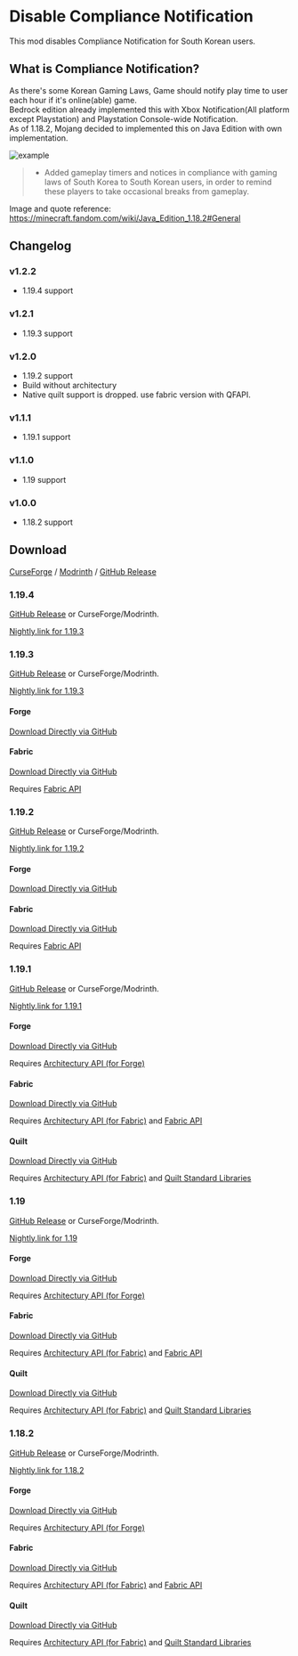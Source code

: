 # Disable Compliance Notification

This mod disables Compliance Notification for South Korean users.

## What is Compliance Notification?

As there's some Korean Gaming Laws, Game should notify play time to user each hour if it's online(able) game.\
Bedrock edition already implemented this with Xbox Notification(All platform except Playstation) and Playstation Console-wide Notification.\
As of 1.18.2, Mojang decided to implemented this on Java Edition with own implementation.

![example](https://static.wikia.nocookie.net/minecraft_gamepedia/images/a/ac/Regional_compliancies_notification_1_hour.png)

> - Added gameplay timers and notices in compliance with gaming laws of South Korea to South Korean users, in order to remind these players to take occasional breaks from gameplay.

Image and quote reference: https://minecraft.fandom.com/wiki/Java_Edition_1.18.2#General

## Changelog

### v1.2.2

- 1.19.4 support

### v1.2.1

- 1.19.3 support

### v1.2.0

- 1.19.2 support
- Build without architectury
- Native quilt support is dropped. use fabric version with QFAPI.

### v1.1.1

- 1.19.1 support

### v1.1.0

- 1.19 support

### v1.0.0

- 1.18.2 support

## Download

[CurseForge](https://www.curseforge.com/minecraft/mc-mods/disable-compliance-notification) / [Modrinth](https://modrinth.com/mod/disable-compliance-notification) / [GitHub Release](https://github.com/MPThLee/DisableComplianceNotification/releases/)

### 1.19.4

[GitHub Release](https://github.com/MPThLee/DisableComplianceNotification/releases/tag/v1.2.2-1.19.4) or CurseForge/Modrinth.

[Nightly.link for 1.19.3](https://nightly.link/MPThLee/DisableComplianceNotification/workflows/build/mc1.19.4)


### 1.19.3

[GitHub Release](https://github.com/MPThLee/DisableComplianceNotification/releases/tag/v1.2.1-1.19.3) or CurseForge/Modrinth.

[Nightly.link for 1.19.3](https://nightly.link/MPThLee/DisableComplianceNotification/workflows/build/mc1.19.3)

#### Forge

[Download Directly via GitHub](https://github.com/MPThLee/DisableComplianceNotification/releases/download/v1.2.1-1.19.3/disable_compliance_notification-forge-v1.2.1-1.19.3.jar)

#### Fabric

[Download Directly via GitHub](https://github.com/MPThLee/DisableComplianceNotification/releases/download/v1.2.1-1.19.3/disable_compliance_notification-fabric-v1.2.1-1.19.3.jar)

Requires [Fabric API](https://www.curseforge.com/minecraft/mc-mods/fabric-api)

### 1.19.2

[GitHub Release](https://github.com/MPThLee/DisableComplianceNotification/releases/tag/v1.2.0-1.19.2) or CurseForge/Modrinth.

[Nightly.link for 1.19.2](https://nightly.link/MPThLee/DisableComplianceNotification/workflows/build/mc1.19.2)

#### Forge

[Download Directly via GitHub](https://github.com/MPThLee/DisableComplianceNotification/releases/download/v1.2.0-1.19.2/disable_compliance_notification-forge-v1.2.0-1.19.2.jar)

#### Fabric

[Download Directly via GitHub](https://github.com/MPThLee/DisableComplianceNotification/releases/download/v1.2.0-1.19.2/disable_compliance_notification-fabric-v1.2.0-1.19.2.jar)

Requires [Fabric API](https://www.curseforge.com/minecraft/mc-mods/fabric-api)

### 1.19.1

[GitHub Release](https://github.com/MPThLee/DisableComplianceNotification/releases/tag/v1.1.1-1.19.1) or CurseForge/Modrinth.

[Nightly.link for 1.19.1](https://nightly.link/MPThLee/DisableComplianceNotification/workflows/build/mc1.19.1)

#### Forge

[Download Directly via GitHub](https://github.com/MPThLee/DisableComplianceNotification/releases/download/v1.1.1-1.19.1/disable_compliance_notification-1.1.1-1.19.1-forge.jar)

Requires [Architectury API (for Forge)](https://www.curseforge.com/minecraft/mc-mods/architectury-api)

#### Fabric

[Download Directly via GitHub](https://github.com/MPThLee/DisableComplianceNotification/releases/download/v1.1.1-1.19.1/disable_compliance_notification-1.1.1-1.19.1-fabric.jar)

Requires [Architectury API (for Fabric)](https://www.curseforge.com/minecraft/mc-mods/architectury-api) and [Fabric API](https://www.curseforge.com/minecraft/mc-mods/fabric-api)

#### Quilt

[Download Directly via GitHub](https://github.com/MPThLee/DisableComplianceNotification/releases/download/v1.1.1-1.19.1/disable_compliance_notification-1.1.1-1.19.1-fabric.jar)

Requires [Architectury API (for Fabric)](https://modrinth.com/mod/architectury-api) and [Quilt Standard Libraries](https://modrinth.com/mod/qsl)

### 1.19

[GitHub Release](https://github.com/MPThLee/DisableComplianceNotification/releases/tag/v1.1.0-1.19) or CurseForge/Modrinth.

[Nightly.link for 1.19](https://nightly.link/MPThLee/DisableComplianceNotification/workflows/build/mc1.19)

#### Forge

[Download Directly via GitHub](https://github.com/MPThLee/DisableComplianceNotification/releases/download/v1.1.0-1.19/disable_compliance_notification-1.1.0-1.19-forge.jar)

Requires [Architectury API (for Forge)](https://www.curseforge.com/minecraft/mc-mods/architectury-api)

#### Fabric

[Download Directly via GitHub](https://github.com/MPThLee/DisableComplianceNotification/releases/download/v1.1.0-1.19/disable_compliance_notification-1.1.0-1.19-fabric.jar)

Requires [Architectury API (for Fabric)](https://www.curseforge.com/minecraft/mc-mods/architectury-api) and [Fabric API](https://www.curseforge.com/minecraft/mc-mods/fabric-api)

#### Quilt

[Download Directly via GitHub](https://github.com/MPThLee/DisableComplianceNotification/releases/download/v1.1.0-1.19/disable_compliance_notification-1.1.0-1.19-fabric.jar)

Requires [Architectury API (for Fabric)](https://modrinth.com/mod/architectury-api) and [Quilt Standard Libraries](https://modrinth.com/mod/qsl)

### 1.18.2

[GitHub Release](https://github.com/MPThLee/DisableComplianceNotification/releases/tag/v1.0.0-1.18.2) or CurseForge/Modrinth.

[Nightly.link for 1.18.2](https://nightly.link/MPThLee/DisableComplianceNotification/workflows/build/mc1.18)

#### Forge

[Download Directly via GitHub](https://github.com/MPThLee/DisableComplianceNotification/releases/download/v1.0.0-1.18.2/disable_compliance_notification-1.0.0-1.18.2-forge.jar)

Requires [Architectury API (for Forge)](https://www.curseforge.com/minecraft/mc-mods/architectury-api)

#### Fabric

[Download Directly via GitHub](https://github.com/MPThLee/DisableComplianceNotification/releases/download/v1.0.0-1.18.2/disable_compliance_notification-1.0.0-1.18.2-fabric.jar)

Requires [Architectury API (for Fabric)](https://www.curseforge.com/minecraft/mc-mods/architectury-api) and [Fabric API](https://www.curseforge.com/minecraft/mc-mods/fabric-api)

#### Quilt

[Download Directly via GitHub](https://github.com/MPThLee/DisableComplianceNotification/releases/download/v1.0.0-1.18.2/disable_compliance_notification-1.0.0-1.18.2-fabric.jar)

Requires [Architectury API (for Fabric)](https://modrinth.com/mod/architectury-api) and [Quilt Standard Libraries](https://modrinth.com/mod/qsl)
